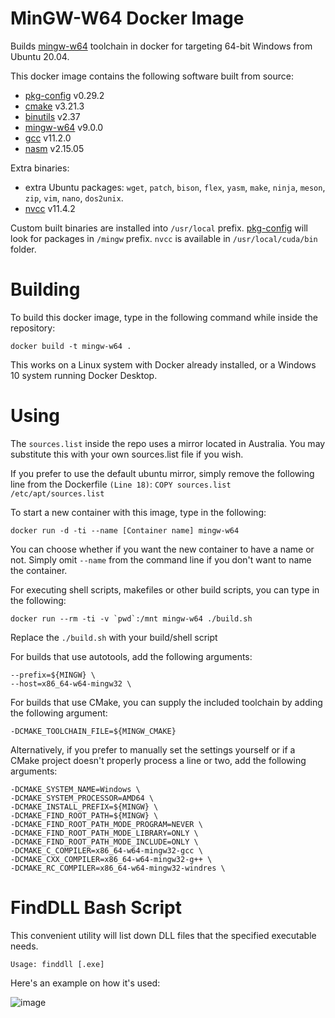 # MinGW-W64 Docker Image

Builds [mingw-w64][] toolchain in docker for targeting 64-bit Windows from Ubuntu 20.04.

This docker image contains the following software built from source:

* [pkg-config][] v0.29.2
* [cmake][] v3.21.3
* [binutils][] v2.37
* [mingw-w64][] v9.0.0
* [gcc][] v11.2.0
* [nasm][] v2.15.05

Extra binaries:

* extra Ubuntu packages: `wget`, `patch`, `bison`, `flex`, `yasm`, `make`, `ninja`, `meson`, `zip`, `vim`, `nano`, `dos2unix`.
* [nvcc][] v11.4.2

Custom built binaries are installed into `/usr/local` prefix. [pkg-config][] will look for packages in `/mingw` prefix. `nvcc` is available in `/usr/local/cuda/bin` folder.

# Building
To build this docker image, type in the following command while inside the repository:

    docker build -t mingw-w64 .

This works on a Linux system with Docker already installed, or a Windows 10 system running Docker Desktop.

# Using

The `sources.list` inside the repo uses a mirror located in Australia. You may substitute this with your own sources.list file if you wish.

If you prefer to use the default ubuntu mirror, simply remove the following line from the Dockerfile `(Line 18)`:
`COPY sources.list /etc/apt/sources.list`

To start a new container with this image, type in the following:

    docker run -d -ti --name [Container name] mingw-w64
    
You can choose whether if you want the new container to have a name or not. Simply omit `--name` from the command line if you don't want to name the container.

For executing shell scripts, makefiles or other build scripts, you can type in the following:

    docker run --rm -ti -v `pwd`:/mnt mingw-w64 ./build.sh

Replace the `./build.sh` with your build/shell script

For builds that use autotools, add the following arguments:

    --prefix=${MINGW} \
    --host=x86_64-w64-mingw32 \

For builds that use CMake, you can supply the included toolchain by adding the following argument:

    -DCMAKE_TOOLCHAIN_FILE=${MINGW_CMAKE}

Alternatively, if you prefer to manually set the settings yourself or if a CMake project doesn't properly process a line or two, add the following arguments:

    -DCMAKE_SYSTEM_NAME=Windows \
    -DCMAKE_SYSTEM_PROCESSOR=AMD64 \
    -DCMAKE_INSTALL_PREFIX=${MINGW} \
    -DCMAKE_FIND_ROOT_PATH=${MINGW} \
    -DCMAKE_FIND_ROOT_PATH_MODE_PROGRAM=NEVER \
    -DCMAKE_FIND_ROOT_PATH_MODE_LIBRARY=ONLY \
    -DCMAKE_FIND_ROOT_PATH_MODE_INCLUDE=ONLY \
    -DCMAKE_C_COMPILER=x86_64-w64-mingw32-gcc \
    -DCMAKE_CXX_COMPILER=x86_64-w64-mingw32-g++ \
    -DCMAKE_RC_COMPILER=x86_64-w64-mingw32-windres \

# FindDLL Bash Script
This convenient utility will list down DLL files that the specified executable needs.
    
    Usage: finddll [.exe]

Here's an example on how it's used:

![image](https://user-images.githubusercontent.com/61650364/111956663-f2096c80-8b3a-11eb-9839-362a6250b877.png)


[pkg-config]: https://www.freedesktop.org/wiki/Software/pkg-config/
[cmake]: https://cmake.org/
[binutils]: https://www.gnu.org/software/binutils/
[mingw-w64]: https://mingw-w64.org/
[gcc]: https://gcc.gnu.org/
[nasm]: https://nasm.us/
[nvcc]: https://docs.nvidia.com/cuda/cuda-compiler-driver-nvcc/index.html
